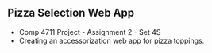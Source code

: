 ## Pizza Selection Web App

* Comp 4711 Project - Assignment 2 - Set 4S
* Creating an accessorization web app for pizza toppings.
